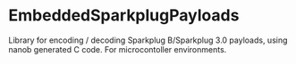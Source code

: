 # EmbeddedSparkplugPayloads
 Library for encoding / decoding Sparkplug B/Sparkplug 3.0 payloads, using nanob generated C code. For microcontoller environments.
